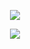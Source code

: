<p align="center">  
<img src="https://komarev.com/ghpvc/?username=Ianded&color=grey">
</p>
    <p align="center">
  <img src="https://lanyard-profile-readme.vercel.app/api/idk" />
</p>
